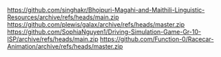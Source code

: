 https://github.com/singhakr/Bhojpuri-Magahi-and-Maithili-Linguistic-Resources/archive/refs/heads/main.zip
https://github.com/plewis/galax/archive/refs/heads/master.zip
https://github.com/SophiaNguyen1/Driving-Simulation-Game-Gr-10-ISP/archive/refs/heads/main.zip
https://github.com/Function-0/Racecar-Animation/archive/refs/heads/master.zip
